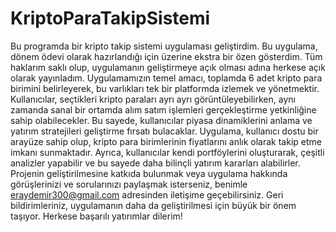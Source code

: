 # KriptoParaTakipSistemi
Bu programda bir kripto takip sistemi uygulaması geliştirdim. Bu uygulama, dönem ödevi olarak hazırlandığı için üzerine ekstra bir özen gösterdim. Tüm haklarım saklı olup, uygulamanın geliştirmeye açık olması adına herkese açık olarak yayınladım.
Uygulamamızın temel amacı, toplamda 6 adet kripto para birimini belirleyerek, bu varlıkları tek bir platformda izlemek ve yönetmektir. Kullanıcılar, seçtikleri kripto paraları ayrı ayrı görüntüleyebilirken, aynı zamanda sanal bir ortamda alım satım işlemleri gerçekleştirme yetkinliğine sahip olabilecekler. Bu sayede, kullanıcılar piyasa dinamiklerini anlama ve yatırım stratejileri geliştirme fırsatı bulacaklar.
Uygulama, kullanıcı dostu bir arayüze sahip olup, kripto para birimlerinin fiyatlarını anlık olarak takip etme imkanı sunmaktadır. Ayrıca, kullanıcılar kendi portföylerini oluşturarak, çeşitli analizler yapabilir ve bu sayede daha bilinçli yatırım kararları alabilirler.
Projenin geliştirilmesine katkıda bulunmak veya uygulama hakkında görüşlerinizi ve sorularınızı paylaşmak isterseniz, benimle eraydemir300@gmail.com adresinden iletişime geçebilirsiniz. Geri bildirimleriniz, uygulamanın daha da geliştirilmesi için büyük bir önem taşıyor.
Herkese başarılı yatırımlar dilerim!
